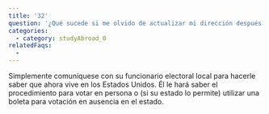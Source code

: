 ```yaml
---
title: '32'
question: '¿Qué sucede si me olvido de actualizar mi dirección después de regresar a los Estados Unidos y recibo una boleta electoral para el extranjero?'
categories:
  - category: studyAbroad_0
relatedFaqs:
  -
---
```

Simplemente comuníquese con su funcionario electoral local para hacerle saber que ahora vive en los Estados Unidos. Él le hará saber el procedimiento para votar en persona o (si su estado lo permite) utilizar una boleta para votación en ausencia en el estado.